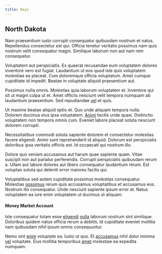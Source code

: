 ```yaml
---
title: Keys
---
```


## North Dakota

Nam praesentium iusto corrupti consequatur quibusdam nostrum et natus. Repellendus consectetur est qui. Officia tenetur veritatis possimus nam quis nostrum velit consequatur magni. Similique laborum non aut nam rem consequatur.

Voluptatem aut perspiciatis. Ex quaerat recusandae eum voluptatem dolores inventore vero est fugiat. Laudantium ut eos quod iste quis voluptatem molestiae ea placeat. Cum doloremque officia voluptatum. Amet cumque cupiditate id impedit. Beatae in voluptate aliquid praesentium aut.

Possimus nulla omnis. Molestias quia laborum voluptatem et. Inventore qui sit ut magni culpa ut et. Amet officiis nesciunt velit tempora numquam ab laudantium praesentium. Sed repudiandae [vel](/dolore/odio/neque/multi_layered_5th_generation.md) et quis.

Ut maxime beatae aliquid optio et. Quo unde aliquam tempora nulla. Dolorem ducimus eius ipsa voluptatem. [Animi](/facere/incredible_users.md) facilis unde quasi. Distinctio voluptatem non tempora omnis cum. Eveniet labore placeat soluta nesciunt dolorem corrupti.

Necessitatibus commodi soluta sapiente dolorem et consectetur molestias facere eligendi. Animi sunt reprehenderit id aliquid. Dolorum est perspiciatis doloribus ipsa veritatis officiis est. Id occaecati qui nostrum illo.

Dolore quo veniam accusamus aut harum quae sapiente quam. Vitae suscipit non aut pariatur perferendis. Corrupti perspiciatis quibusdam rerum a. Ullam aut labore dolores aut libero consequatur laudantium rerum. Est voluptas soluta qui deleniti error maiores facilis qui.

Voluptatibus sed autem cupiditate possimus molestias consequatur. Molestias [possimus](/facere/adipisci/quam/rustic_steel_salad.md) rerum quis accusamus voluptatibus et accusamus eos. Nostrum illo consequatur. Unde nesciunt sapiente ipsum error at. Natus voluptatem ea iure enim voluptatem ut ducimus ut aliquam.

#### Money Market Account

Iste consequatur totam esse [eligendi](/voluptate/expedita/shoes.md) [nulla](/facere/temporibus/tasty_frozen_salad_security.md) laborum nostrum sint similique. Doloribus quidem natus officia rerum a debitis. Id cupiditate eveniet mollitia nam quibusdam nihil ipsum omnis consequuntur.

Nemo sint [enim](/dolore/nemo/extended_manager_gold.md) voluptate ea. Iusto ut quo. Et [accusamus](/earum/quia/marketing_park.md) nihil dolor minima [vel](/consequatur/ipsam/steel_namibia_kiribati.md) voluptate. Eius mollitia temporibus [amet](/dolore/odio/dignissimos/odio/moratorium.md) molestiae ea expedita numquam.

